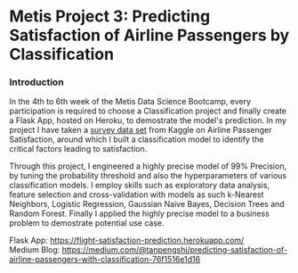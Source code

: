 # Metis Project 3: Predicting Satisfaction of Airline Passengers by Classification

### Introduction
In the 4th to 6th week of the Metis Data Science Bootcamp, every participation is required to choose a Classification project and finally create a Flask App, hosted on Heroku, to demostrate the model's prediction. In my project I have taken a <a href='https://www.kaggle.com/teejmahal20/airline-passenger-satisfaction'>survey data set</a> from Kaggle on Airline Passenger Satisfaction, around which I built a classification model to identify the critical factors leading to satisfaction.

Through this project, I engineered a highly precise model of 99% Precision, by tuning the probability threshold and also the hyperparameters of various classification models. I employ skills such as exploratory data analysis, feature selection and cross-validation with models as such k-Nearest Neighbors, Logistic Regression, Gaussian Naive Bayes, Decision Trees and Random Forest. Finally I applied the highly precise model to a business problem to demostrate potential use case.

Flask App: https://flight-satisfaction-prediction.herokuapp.com/  <br>
Medium Blog: https://medium.com/@tanpengshi/predicting-satisfaction-of-airline-passengers-with-classification-76f1516e1d16
